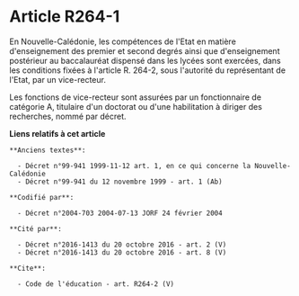 # Article R264-1

En Nouvelle-Calédonie, les compétences de l'Etat en matière d'enseignement des premier et second degrés ainsi que
d'enseignement postérieur au baccalauréat dispensé dans les lycées sont exercées, dans les conditions fixées à l'article R.
264-2, sous l'autorité du représentant de l'Etat, par un vice-recteur.

Les fonctions de vice-recteur sont assurées par un fonctionnaire de catégorie A, titulaire d'un doctorat ou d'une
habilitation à diriger des recherches, nommé par décret.

**Liens relatifs à cet article**

	**Anciens textes**:

	  - Décret n°99-941 1999-11-12 art. 1, en ce qui concerne la Nouvelle-Calédonie
	  - Décret n°99-941 du 12 novembre 1999 - art. 1 (Ab)

	**Codifié par**:

	  - Décret n°2004-703 2004-07-13 JORF 24 février 2004

	**Cité par**:

	  - Décret n°2016-1413 du 20 octobre 2016 - art. 2 (V)
	  - Décret n°2016-1413 du 20 octobre 2016 - art. 8 (V)

	**Cite**:

	  - Code de l'éducation - art. R264-2 (V)
